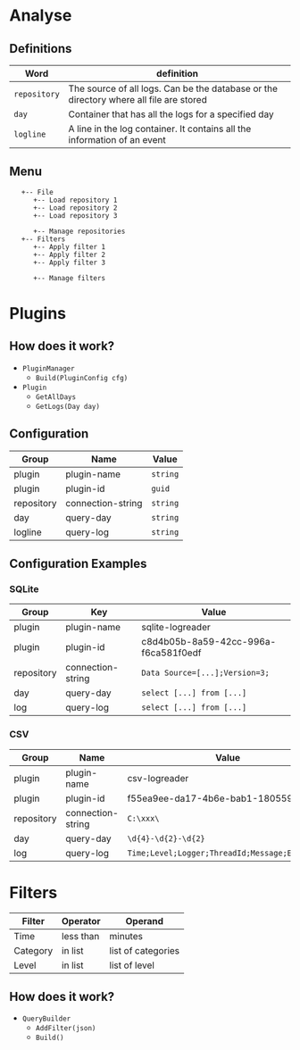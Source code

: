 # Analyse
## Definitions

| Word         | definition                                                                             |
| ------------ | -------------------------------------------------------------------------------------- |
| `repository` | The source of all logs. Can be the database or the directory where all file are stored |
| `day`        | Container that has all the logs for a specified day                                    |
| `logline`    | A line in the log container. It contains all the information of an event               |

## Menu

```
   +-- File
      +-- Load repository 1
      +-- Load repository 2
      +-- Load repository 3
     
      +-- Manage repositories  
   +-- Filters
      +-- Apply filter 1
      +-- Apply filter 2
      +-- Apply filter 3

      +-- Manage filters
```


# Plugins
## How does it work?
 - `PluginManager` 
   - `Build(PluginConfig cfg)`
 - `Plugin`
   - `GetAllDays`
   - `GetLogs(Day day)`

## Configuration
| Group      | Name              | Value    |
| ---------- | ----------------- | -------- |
| plugin     | plugin-name       | `string` |
| plugin     | plugin-id         | `guid`   |
| repository | connection-string | `string` |
| day        | query-day         | `string` |
| logline    | query-log         | `string` |

## Configuration Examples

### SQLite

| Group      | Key               | Value                                |
| ---------- | ----------------- | ------------------------------------ |
| plugin     | plugin-name       | sqlite-logreader                     |
| plugin     | plugin-id         | c8d4b05b-8a59-42cc-996a-f6ca581f0edf |
| repository | connection-string | `Data Source=[...];Version=3;`       |
| day        | query-day         | `select [...] from [...]`            |
| log        | query-log         | `select [...] from [...]`            |

### CSV
| Group      | Name              | Value                                |
| ---------- | ----------------- | ------------------------------------ |
| plugin     | plugin-name       | csv-logreader                        |
| plugin     | plugin-id         | f55ea9ee-da17-4b6e-bab1-1805592507d0 |
| repository | connection-string | `C:\xxx\`                            |
| day        | query-day         | `\d{4}-\d{2}-\d{2}`   |
| log        | query-log         | `Time;Level;Logger;ThreadId;Message;Exception`        |

# Filters

| Filter   | Operator  | Operand            |
| -------- | --------- | ------------------ |
| Time     | less than | minutes            |
| Category | in list   | list of categories |
| Level    | in list   | list of level      |

## How does it work?
- `QueryBuilder`
  - `AddFilter(json)`
  - `Build()`
